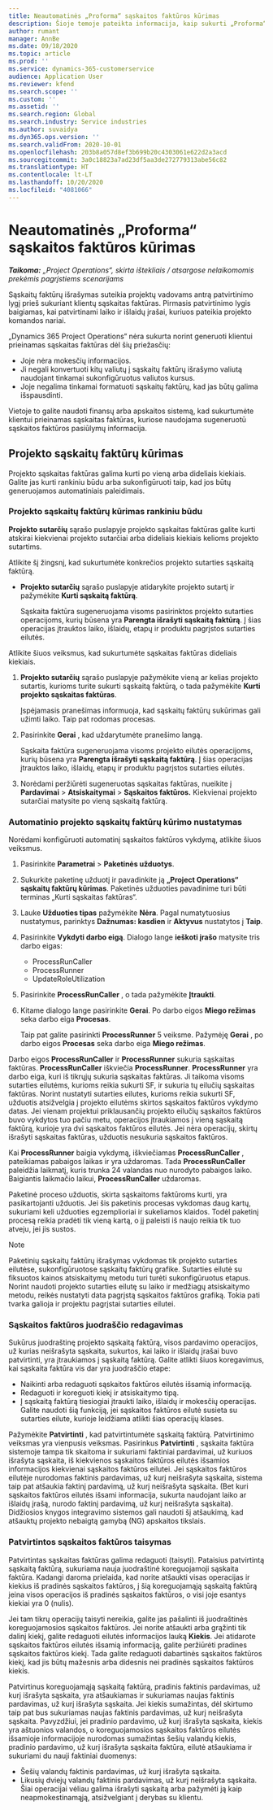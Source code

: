 ```yaml
---
title: Neautomatinės „Proforma“ sąskaitos faktūros kūrimas
description: Šioje temoje pateikta informacija, kaip sukurti „Proforma“ sąskaitą faktūrą.
author: rumant
manager: AnnBe
ms.date: 09/18/2020
ms.topic: article
ms.prod: ''
ms.service: dynamics-365-customerservice
audience: Application User
ms.reviewer: kfend
ms.search.scope: ''
ms.custom: ''
ms.assetid: ''
ms.search.region: Global
ms.search.industry: Service industries
ms.author: suvaidya
ms.dyn365.ops.version: ''
ms.search.validFrom: 2020-10-01
ms.openlocfilehash: 203b8a057d8ef3b699b20c4303061e622d2a3acd
ms.sourcegitcommit: 3a0c18823a7ad23df5aa3de272779313abe56c82
ms.translationtype: HT
ms.contentlocale: lt-LT
ms.lasthandoff: 10/20/2020
ms.locfileid: "4081066"
---
```

# <a name="create-a-manual-proforma-invoice"></a>Neautomatinės „Proforma“ sąskaitos faktūros kūrimas

_**Taikoma:** „Project Operations“, skirta ištekliais / atsargose nelaikomomis prekėmis pagrįstiems scenarijams_

Sąskaitų faktūrų išrašymas suteikia projektų vadovams antrą patvirtinimo lygį prieš sukuriant klientų sąskaitas faktūras. Pirmasis patvirtinimo lygis baigiamas, kai patvirtinami laiko ir išlaidų įrašai, kuriuos pateikia projekto komandos nariai.

„Dynamics 365 Project Operations“ nėra sukurta norint generuoti klientui prieinamas sąskaitas faktūras dėl šių priežasčių:

- Joje nėra mokesčių informacijos.
- Ji negali konvertuoti kitų valiutų į sąskaitų faktūrų išrašymo valiutą naudojant tinkamai sukonfigūruotus valiutos kursus.
- Joje negalima tinkamai formatuoti sąskaitų faktūrų, kad jas būtų galima išspausdinti.

Vietoje to galite naudoti finansų arba apskaitos sistemą, kad sukurtumėte klientui prieinamas sąskaitas faktūras, kuriose naudojama sugeneruotū sąskaitos faktūros pasiūlymų informacija.

## <a name="creating-project-invoices"></a>Projekto sąskaitų faktūrų kūrimas

Projekto sąskaitas faktūras galima kurti po vieną arba dideliais kiekiais. Galite jas kurti rankiniu būdu arba sukonfigūruoti taip, kad jos būtų generuojamos automatiniais paleidimais.

### <a name="manually-create-project-invoices"></a>Projekto sąskaitų faktūrų kūrimas rankiniu būdu 

**Projekto sutarčių** sąrašo puslapyje projekto sąskaitas faktūras galite kurti atskirai kiekvienai projekto sutarčiai arba dideliais kiekiais kelioms projekto sutartims.

Atlikite šį žingsnį, kad sukurtumėte konkrečios projekto sutarties sąskaitą faktūrą.

- **Projekto sutarčių** sąrašo puslapyje atidarykite projekto sutartį ir pažymėkite **Kurti sąskaitą faktūrą**.

    Sąskaita faktūra sugeneruojama visoms pasirinktos projekto sutarties operacijoms, kurių būsena yra **Parengta išrašyti sąskaitą faktūrą**. Į šias operacijas įtrauktos laiko, išlaidų, etapų ir produktu pagrįstos sutarties eilutės.

Atlikite šiuos veiksmus, kad sukurtumėte sąskaitas faktūras dideliais kiekiais.

1. **Projekto sutarčių** sąrašo puslapyje pažymėkite vieną ar kelias projekto sutartis, kurioms turite sukurti sąskaitą faktūrą, o tada pažymėkite **Kurti projekto sąskaitas faktūras**.

    Įspėjamasis pranešimas informuoja, kad sąskaitų faktūrų sukūrimas gali užimti laiko. Taip pat rodomas procesas.

2. Pasirinkite **Gerai** , kad uždarytumėte pranešimo langą.

    Sąskaita faktūra sugeneruojama visoms projekto eilutės operacijoms, kurių būsena yra **Parengta išrašyti sąskaitą faktūrą**. Į šias operacijas įtrauktos laiko, išlaidų, etapų ir produktu pagrįstos sutarties eilutės.

3. Norėdami peržiūrėti sugeneruotas sąskaitas faktūras, nueikite į **Pardavimai** \> **Atsiskaitymai** \> **Sąskaitos faktūros.** Kiekvienai projekto sutarčiai matysite po vieną sąskaitą faktūrą.

### <a name="set-up-automated-creation-of-project-invoices"></a>Automatinio projekto sąskaitų faktūrų kūrimo nustatymas 

Norėdami konfigūruoti automatinį sąskaitos faktūros vykdymą, atlikite šiuos veiksmus.

1. Pasirinkite **Parametrai** \> **Paketinės užduotys**.
2. Sukurkite paketinę užduotį ir pavadinkite ją **„Project Operations“ sąskaitų faktūrų kūrimas**. Paketinės užduoties pavadinime turi būti terminas „Kurti sąskaitas faktūras“.
3. Lauke **Užduoties tipas** pažymėkite **Nėra**. Pagal numatytuosius nustatymus, parinktys **Dažnumas: kasdien** ir **Aktyvus** nustatytos į **Taip**.
4. Pasirinkite **Vykdyti darbo eigą**. Dialogo lange **ieškoti įrašo** matysite tris darbo eigas:

    - ProcessRunCaller
    - ProcessRunner
    - UpdateRoleUtilization

5. Pasirinkite **ProcessRunCaller** , o tada pažymėkite **Įtraukti**.
6. Kitame dialogo lange pasirinkite **Gerai**. Po darbo eigos **Miego režimas** seka darbo eiga **Procesas**.

    Taip pat galite pasirinkti **ProcessRunner** 5 veiksme. Pažymėję **Gerai** , po darbo eigos **Procesas** seka darbo eiga **Miego režimas**.

Darbo eigos **ProcessRunCaller** ir **ProcessRunner** sukuria sąskaitas faktūras. **ProcessRunCaller** iškviečia **ProcessRunner**. **ProcessRunner** yra darbo eiga, kuri iš tikrųjų sukuria sąskaitas faktūras. Ji taikoma visoms sutarties eilutėms, kurioms reikia sukurti SF, ir sukuria tų eilučių sąskaitas faktūras. Norint nustatyti sutarties eilutes, kurioms reikia sukurti SF, užduotis atsižvelgia į projekto eilutėms skirtos sąskaitos faktūros vykdymo datas. Jei vienam projektui priklausančių projekto eilučių sąskaitos faktūros buvo vykdytos tuo pačiu metu, operacijos įtraukiamos į vieną sąskaitą faktūrą, kurioje yra dvi sąskaitos faktūros eilutės. Jei nėra operacijų, skirtų išrašyti sąskaitas faktūras, užduotis nesukuria sąskaitos faktūros.

Kai **ProcessRunner** baigia vykdymą, iškviečiamas **ProcessRunCaller** , pateikiamas pabaigos laikas ir yra uždaromas. Tada **ProcessRunCaller** paleidžia laikmatį, kuris trunka 24 valandas nuo nurodyto pabaigos laiko. Baigiantis laikmačio laikui, **ProcessRunCaller** uždaromas.

Paketinė proceso užduotis, skirta sąskaitoms faktūroms kurti, yra pasikartojanti užduotis. Jei šis paketinis procesas vykdomas daug kartų, sukuriami keli užduoties egzemplioriai ir sukeliamos klaidos. Todėl paketinį procesą reikia pradėti tik vieną kartą, o jį paleisti iš naujo reikia tik tuo atveju, jei jis sustos.

> [!NOTE]
> Paketinių sąskaitų faktūrų išrašymas vykdomas tik projekto sutarties eilutėse, sukonfigūruotose sąskaitų faktūrų grafike. Sutarties eilutė su fiksuotos kainos atsiskaitymų metodu turi turėti sukonfigūruotus etapus. Norint naudoti projekto sutarties eilutę su laiko ir medžiagų atsiskaitymo metodu, reikės nustatyti data pagrįstą sąskaitos faktūros grafiką. Tokia pati tvarka galioja ir projektu pagrįstai sutarties eilutei.      
 
### <a name="edit-a-draft-invoice"></a>Sąskaitos faktūros juodraščio redagavimas

Sukūrus juodraštinę projekto sąskaitą faktūrą, visos pardavimo operacijos, už kurias neišrašyta sąskaita, sukurtos, kai laiko ir išlaidų įrašai buvo patvirtinti, yra įtraukiamos į sąskaitą faktūrą. Galite atlikti šiuos koregavimus, kai sąskaita faktūra vis dar yra juodraščio etape:

- Naikinti arba redaguoti sąskaitos faktūros eilutės išsamią informaciją.
- Redaguoti ir koreguoti kiekį ir atsiskaitymo tipą.
- Į sąskaitą faktūrą tiesiogiai įtraukti laiko, išlaidų ir mokesčių operacijas. Galite naudoti šią funkciją, jei sąskaitos faktūros eilutė susieta su sutarties eilute, kurioje leidžiama atlikti šias operacijų klases.

Pažymėkite **Patvirtinti** , kad patvirtintumėte sąskaitą faktūrą. Patvirtinimo veiksmas yra vienpusis veiksmas. Pasirinkus **Patvirtinti** , sąskaita faktūra sistemoje tampa tik skaitoma ir sukuriami faktiniai pardavimai, už kuriuos išrašyta sąskaita, iš kiekvienos sąskaitos faktūros eilutės išsamios informacijos kiekvienai sąskaitos faktūros eilutei. Jei sąskaitos faktūros eilutėje nurodomas faktinis pardavimas, už kurį neišrašyta sąskaita, sistema taip pat atšaukia faktinį pardavimą, už kurį neišrašyta sąskaita. (Bet kuri sąskaitos faktūros eilutės išsami informacija, sukurta naudojant laiko ar išlaidų įrašą, nurodo faktinį pardavimą, už kurį neišrašyta sąskaita). Didžiosios knygos integravimo sistemos gali naudoti šį atšaukimą, kad atšauktų projekto nebaigtą gamybą (NG) apskaitos tikslais.

### <a name="correct-a-confirmed-invoice"></a>Patvirtintos sąskaitos faktūros taisymas

Patvirtintas sąskaitas faktūras galima redaguoti (taisyti). Pataisius patvirtintą sąskaitą faktūrą, sukuriama nauja juodraštinė koreguojamoji sąskaita faktūra. Kadangi daroma prielaida, kad norite atšaukti visas operacijas ir kiekius iš pradinės sąskaitos faktūros, į šią koreguojamąją sąskaitą faktūrą įeina visos operacijos iš pradinės sąskaitos faktūros, o visi joje esantys kiekiai yra 0 (nulis).

Jei tam tikrų operacijų taisyti nereikia, galite jas pašalinti iš juodraštinės koreguojamosios sąskaitos faktūros. Jei norite atšaukti arba grąžinti tik dalinį kiekį, galite redaguoti eilutės informacijos lauką **Kiekis**. Jei atidarote sąskaitos faktūros eilutės išsamią informaciją, galite peržiūrėti pradines sąskaitos faktūros kiekį. Tada galite redaguoti dabartinės sąskaitos faktūros kiekį, kad jis būtų mažesnis arba didesnis nei pradinės sąskaitos faktūros kiekis.

Patvirtinus koreguojamąją sąskaitą faktūrą, pradinis faktinis pardavimas, už kurį išrašyta sąskaita, yra atšaukiamas ir sukuriamas naujas faktinis pardavimas, už kurį išrašyta sąskaita. Jei kiekis sumažintas, dėl skirtumo taip pat bus sukuriamas naujas faktinis pardavimas, už kurį neišrašyta sąskaita. Pavyzdžiui, jei pradinio pardavimo, už kurį išrašyta sąskaita, kiekis yra aštuonios valandos, o koreguojamosios sąskaitos faktūros eilutės išsamioje informacijoje nurodomas sumažintas šešių valandų kiekis, pradinio pardavimo, už kurį išrašyta sąskaita faktūra, eilutė atšaukiama ir sukuriami du nauji faktiniai duomenys:

- Šešių valandų faktinis pardavimas, už kurį išrašyta sąskaita.
- Likusių dviejų valandų faktinis pardavimas, už kurį neišrašyta sąskaita. Šiai operacijai vėliau galima išrašyti sąskaitą arba pažymėti ją kaip neapmokestinamąją, atsižvelgiant į derybas su klientu.
